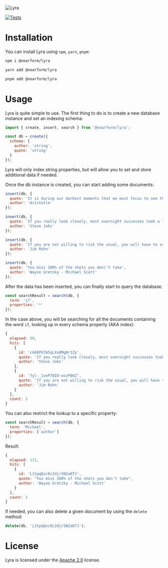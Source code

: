 ![Lyra](./docs/lyra-logo.png)

[![Tests](https://github.com/nearform/lyra/actions/workflows/tests.yml/badge.svg?branch=main)](https://github.com/nearform/lyra/actions/workflows/tests.yml)

# Installation

You can install Lyra using `npm`, `yarn`, `pnpm`:

```sh
npm i @nearform/lyra
```
```sh
yarn add @nearform/lyra
```
```sh
pnpm add @nearform/lyra
```

# Usage

Lyra is quite simple to use. The first thing to do is to create a new database instance and set an indexing schema:

```js
import { create, insert, search } from '@nearform/lyra';

const db = create({
  schema: {
    author: 'string',
    quote: 'string'
  }
});
```

Lyra will only index string properties, but will allow you to set and store additional data if needed.

Once the db instance is created, you can start adding some documents:

```js
insert(db, {
  quote: 'It is during our darkest moments that we must focus to see the light.',
  author: 'Aristotle'
});

insert(db, {
  quote: 'If you really look closely, most overnight successes took a long time.',
  author: 'Steve Jobs'
});

insert(db, {
  quote: 'If you are not willing to risk the usual, you will have to settle for the ordinary.',
  author: 'Jim Rohn'
});

insert(db, {
  quote: 'You miss 100% of the shots you don\'t take',
  author: 'Wayne Gretzky - Michael Scott'
});
```

After the data has been inserted, you can finally start to query the database.

```js
const searchResult = search(db, {
  term: 'if',
  properties: '*'
});
```

In the case above, you will be searching for all the documents containing the word `if`, looking up in every schema property (AKA index):

```js
{
  elapsed: 99,
  hits: [
    {
      id: 'ckAOPGTA5qLXx0MgNr1Zy',
      quote: 'If you really look closely, most overnight successes took a long time.',
      author: 'Steve Jobs'
    },
    {
      id: 'fyl-_1veP78IO-wszP86Z',
      quote: 'If you are not willing to risk the usual, you will have to settle for the ordinary.',
      author: 'Jim Rohn'
    }
  ],
  count: 2
}
```

You can also restrict the lookup to a specific property:

```js
const searchResult = search(db, {
  term: 'Michael',
  properties: ['author']
});
```

Result:

```js
{
  elapsed: 111,
  hits: [
    {
      id: 'L1tpqQxc0c2djrSN2a6TJ',
      quote: "You miss 100% of the shots you don't take",
      author: 'Wayne Gretzky - Michael Scott'
    }
  ],
  count: 1
}
```

If needed, you can also delete a given document by using the `delete` method:

```js
delete(db, 'L1tpqQxc0c2djrSN2a6TJ');
```

# License

Lyra is licensed under the [Apache 2.0](/LICENSE.md) license.